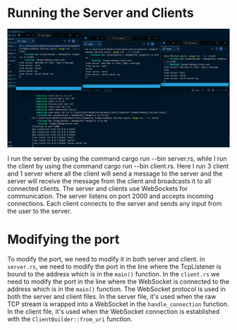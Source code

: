 # Running the Server and Clients

![Original code](./img/1server3client.png)

I run the server by using the command cargo run --bin server.rs, while I run the client by using the command cargo run --bin client.rs. Here I run 3 client and 1 server where all the client will send a message to the server and the server will receive the message from the client and broadcasts it to all connected clients. The server and clients use WebSockets for communication. The server listens on port 2000 and accepts incoming connections. Each client connects to the server and sends any input from the user to the server.

# Modifying the port

To modify the port, we need to modify it in both server and client. in `server.rs`, we need to modify the port in the line where the TcpListener is bound to the address which is in the `main()` function. In the `client.rs` we need to modify the port in the line where the WebSocket is connected to the address which is in the `main()` function. The WebSocket protocol is used in both the server and client files. In the server file, it's used when the raw TCP stream is wrapped into a WebSocket in the `handle_connection` function. In the client file, it's used when the WebSocket connection is established with the `ClientBuilder::from_uri` function.